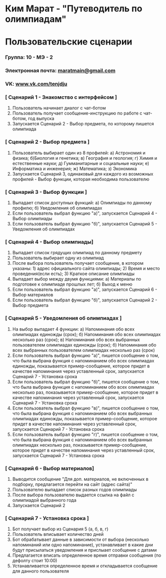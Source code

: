 # Ким Марат - "Путеводитель по олимпиадам"
# Пользовательские сценарии

### Группа: 10 - МЭ - 2
### Электронная почта: maratmain@gmail.com
### VK: www.vk.com/tenjdju


### [ Сценарий 1 - Знакомство с интерфейсом ]

1. Пользователь начинает диалог с чат-ботом
2. Пользователь получает сообщение-инструкцию по работе с чат-ботом, год выпуска
3. Запускается Сценарий 2 - Выбор предмета, по которому пишется олимпиада

### [ Сценарий 2 - Выбор предмета ]

1. Пользователь выбирает один из 8 профилей: a) Астрономия и физика; б)Биология и генетика; в) География и геология; г) Химия и естественные науки; д) Гумманитарные и социальные науки; е) Информатика и инженерия; ж) Математика; з) Экономика
2. Запускается Сценарий 3, одинаковый для каждого из возможных профилей - Выбор функции, которая необходима пользователю


### [ Сценарий 3 - Выбор функции ]

1. Выпадает список доступных функций: а) Олимпиады по данному профилю; б) Уведомления об олимпиадах
2. Если пользователь выбрал функцию "а)", запускается Сценарий 4 - Выбор олимпиады
3. Если пользователь выбрал функцию "б)", запускается Сценарий 5 - Уведомления об олимпиадах


### [ Сценарий 4 - Выбор олимпиады]

1. Выпадает список грядущих олимпиад по данному предмету
2. Пользователь выбирает одну из олимпиад
3. После выбора пользователь получает сообщение, в котором указаны: 1) адрес официального сайта олимпиады; 2) Время и место проведения(если есть); 3) Краткое описание олимпиады
4. Выпадает выбор между двумя функциями: а) Материалы по подготовке к олимпиаде прошлых лет; б) Выход к меню
2. Если пользователь выбрал функцию "а)", запускается Сценарий 6 - Выбор материалов
3. Если пользователь выбрал функцию "б)", запускается Сценарий 2 - Выбор предмета

### [ Сценарий 5 - Уведомления об олимпиадах ]

1. На выбор выпадает 4 функции: а) Напоминания обо всех олимпиадах единожды (срок); б) Напоминания обо всех олимпиадах несколько раз (срок); в) Напоминания обо всех выбранных пользователем олимпиадах единожды (срок); б) Напоминания обо всех выбранных пользователем олимпиадах несколько раз (срок)
2. Если пользователь выбрал функцию "а)", пишется сообщение о том, что была выбрана функция с напоминанием обо всех олимпиадах единожды, показывается пример-сообщение, которое придет в качестве напоминания через уставленный срок, запускается Сценарий 7 - Установка срока
3. Если пользователь выбрал функцию "б)", пишется сообщение о том, что была выбрана функция с напоминанием обо всех олимпиадах несколько раз, показывается пример-сообщение, которое придет в качестве напоминания через уставленный срок, запускается Сценарий 7 - Установка срока
4. Если пользователь выбрал функцию "в)", пишется сообщение о том, что была выбрана функция с напоминанием обо всех выбранных олимпиадах единожды, показывается пример-сообщение, которое придет в качестве напоминания через уставленный срок, запускается Сценарий 7 - Установка срока
5. Если пользователь выбрал функцию "г)", пишется сообщение о том, что была выбрана функция с напоминанием обо всех выбранных олимпиадах несколько раз, показывается пример-сообщение, которое придет в качестве напоминания через уставленный срок, запускается Сценарий 7 - Установка срока


### [ Сценарий 6 -  Выбор материалов]

1. Выводится сообщение "Для доп. материалов, не включенных в подборку, предлагается перейти на сайт (адрес сайта)"
2. Пользователю выпадает список разных годов олимпиады
3. После выбора пользователю выдается ссылка на файл с олимпиадой выбранного года
4. Запускается Сценарий 2

### [ Сценарий 7 - Установка срока ]

1. Бот получает выбор из Сценария 5 (а, б, в, г)
2. Пользователь вписывает количество дней
3. Бот обрабатывает данные в зависимости от выбора (несколько напоминаний или одно напоминание), устанавливает в какие дни будут присылаться уведомления и прислыает сообщение с датами
4. Предлагается вписать определенное время отправки сообщения (по дефолту стоит 10:00)
5. Устанавливается определенное время и откладывается сообщение для данного пользователя
